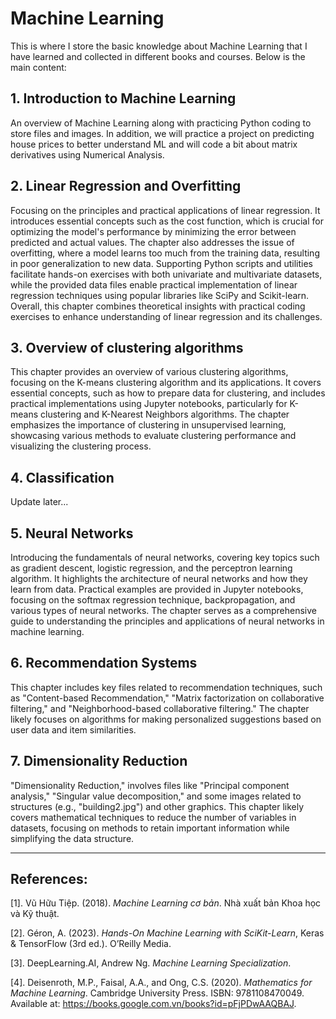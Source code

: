 # Machine Learning

This is where I store the basic knowledge about Machine Learning that I have learned and collected in different books and courses. Below is the main content:

## 1. Introduction to Machine Learning

An overview of Machine Learning along with practicing Python coding to store files and images. In addition, we will practice a project on predicting house prices to better understand ML and will code a bit about matrix derivatives using Numerical Analysis.

## 2. Linear Regression and Overfitting

Focusing on the principles and practical applications of linear regression. It introduces essential concepts such as the cost function, which is crucial for optimizing the model's performance by minimizing the error between predicted and actual values. The chapter also addresses the issue of overfitting, where a model learns too much from the training data, resulting in poor generalization to new data. Supporting Python scripts and utilities facilitate hands-on exercises with both univariate and multivariate datasets, while the provided data files enable practical implementation of linear regression techniques using popular libraries like SciPy and Scikit-learn. Overall, this chapter combines theoretical insights with practical coding exercises to enhance understanding of linear regression and its challenges.

## 3. Overview of clustering algorithms

This chapter provides an overview of various clustering algorithms, focusing on the K-means clustering algorithm and its applications. It covers essential concepts, such as how to prepare data for clustering, and includes practical implementations using Jupyter notebooks, particularly for K-means clustering and K-Nearest Neighbors algorithms. The chapter emphasizes the importance of clustering in unsupervised learning, showcasing various methods to evaluate clustering performance and visualizing the clustering process.

## 4. Classification

Update later...

## 5. Neural Networks

Introducing the fundamentals of neural networks, covering key topics such as gradient descent, logistic regression, and the perceptron learning algorithm. It highlights the architecture of neural networks and how they learn from data. Practical examples are provided in Jupyter notebooks, focusing on the softmax regression technique, backpropagation, and various types of neural networks. The chapter serves as a comprehensive guide to understanding the principles and applications of neural networks in machine learning.

## 6. Recommendation Systems

This chapter includes key files related to recommendation techniques, such as "Content-based Recommendation," "Matrix factorization on collaborative filtering," and "Neighborhood-based collaborative filtering." The chapter likely focuses on algorithms for making personalized suggestions based on user data and item similarities.

## 7. Dimensionality Reduction

"Dimensionality Reduction," involves files like "Principal component analysis," "Singular value decomposition," and some images related to structures (e.g., "building2.jpg") and other graphics. This chapter likely covers mathematical techniques to reduce the number of variables in datasets, focusing on methods to retain important information while simplifying the data structure.
___

## **References:**

$[1].$ Vũ Hữu Tiệp. (2018). _Machine Learning cơ bản_. Nhà xuất bản Khoa học và Kỹ thuật.

$[2].$ Géron, A. (2023). *Hands-On Machine Learning with SciKit-Learn*, Keras & TensorFlow (3rd ed.). O’Reilly Media.

$[3].$ DeepLearning.AI, Andrew Ng. _Machine Learning Specialization_.

$[4].$ Deisenroth, M.P., Faisal, A.A., and Ong, C.S. (2020). *Mathematics for Machine Learning*. Cambridge University Press. ISBN: 9781108470049. Available at: https://books.google.com.vn/books?id=pFjPDwAAQBAJ.
